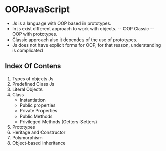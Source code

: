 # OOPJavaScript
- Js is a language with OOP based in prototypes.
- In js exist different approach to work with objects.
  -- OOP Classic
  -- OOP with prototypes.
- Classic approach also it dependes of the use of prototypes.
- Js does not have explicit forms for OOP, for that reason, understanding is complicated

## Index Of Contens
1. Types of objects Js
2. Predefined Class Js
3. Literal Objects
4. Class
   - Instantiation
   - Public properties
   - Private Properties
   - Public Methods
   - Privileged Methods (Getters-Setters)
5. Prototypes
6. Heritage and Constructor
7. Polymorphism
8. Object-based inheritance  
